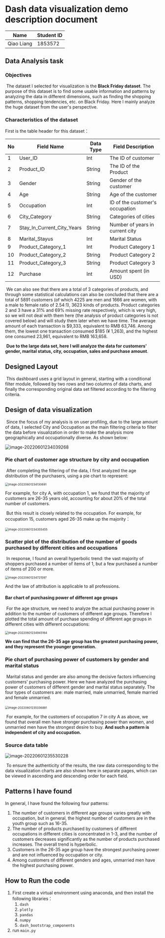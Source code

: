 # Dash data visualization demo description document

| Name       | Student ID |
| ---------- | ---------- |
| Qiao Liang | 1853572    |

## Data Analysis task

### Objectives

​	The dataset I selected for visualization is the **Black Friday dataset**. The purpose of this dataset is to find some usable information and patterns by analyzing the data in different dimensions, such as finding the shopping patterns, shopping tendencies, etc. on Black Friday. Here I mainly analyze the huge dataset from the user's perspective.

### Characteristics of the dataset

First is the table header for this dataset：

| No   | Field Name                 | Data Type | Field Description               |
| ---- | -------------------------- | --------- | ------------------------------- |
| 1    | User_ID                    | Int       | The ID of customer              |
| 2    | Product_ID                 | String    | The ID of the Product           |
| 3    | Gender                     | String    | Gender of the customer          |
| 4    | Age                        | String    | Age of the customer             |
| 5    | Occupation                 | Int       | ID of the customer's occupation |
| 6    | City_Category              | String    | Categories of cities            |
| 7    | Stay_In_Current_City_Years | String    | Number of years in current city |
| 8    | Marital_Stayus             | Int       | Marital Status                  |
| 9    | Product_Category_1         | Int       | Product Category 1              |
| 10   | Product_Category_2         | String    | Product Category 2              |
| 11   | Product_Category_3         | String    | Product Category 3              |
| 12   | Purchase                   | Int       | Amount spent (in USD)           |

​	We can also see that there are a total of 3 categories of products, and through some statistical calculations can also be concluded that there are a total of 5891 customers (of which 4225 are men and 1666 are women, with a male to female ratio of 2.54:1), 3623 kinds of products. Product categories 2 and 3 have a 31% and 69% missing rate respectively, which is very high, so we will not deal with them here (the analysis of product categories is not covered below) and will study them later when we have time. The average amount of each transaction is \$9,333, equivalent to RMB 63,746. Among them, the lowest one transaction consumed $185 (¥ 1,263), and the highest one consumed 23,961, equivalent to RMB 163,658.

​	**Due to the large data set, here I will analyze the data for customers' gender, marital status, city, occupation, sales and purchase amount**.

## Designed Layout

​	This dashboard uses a grid layout in general, starting with a conditional filter module, followed by two rows and two columns of data charts, and finally the corresponding original data set filtered according to the filtering criteria.

## Design of data visualization

​	Since the focus of my analysis is on user profiling, due to the large amount of data, I selected City and Occupation as the main filtering criteria to filter the data before visualization in order to make the analysis more geographically and occupationally diverse. As shown below:

![image-20220601234039268](https://joes-bucket.oss-cn-shanghai.aliyuncs.com/img/image-20220601234039268.png)

### Pie chart of customer age structure by city and occupation

​	After completing the filtering of the data, I first analyzed the age distribution of the purchasers, using a pie chart to represent:

<img src="https://joes-bucket.oss-cn-shanghai.aliyuncs.com/img/image-20220601234130691.png" alt="image-20220601234130691" style="zoom:67%;" />

For example, for city A, with occupation 1, we found that the majority of customers are 26-35 years old, accounting for about 20% of the total number of customers.

​	But this result is closely related to the occupation. For example, for occupation 15, customers aged 26-35 make up the majority：

​	<img src="https://joes-bucket.oss-cn-shanghai.aliyuncs.com/img/image-20220601234355455.png" alt="image-20220601234355455" style="zoom:67%;" />

### Scatter plot of the distribution of the number of goods purchased by different cities and occupations

​	In response, I found an overall hyperbolic trend: the vast majority of shoppers purchased a number of items of 1, but a few purchased a number of items of 200 or more.

<img src="https://joes-bucket.oss-cn-shanghai.aliyuncs.com/img/image-20220601234721597.png" alt="image-20220601234721597" style="zoom:67%;" />

And the law of attribution is applicable to all professions.

#### Bar chart of purchasing power of different age groups

​	For the age structure, we need to analyze the actual purchasing power in addition to the number of customers of different age groups. Therefore I plotted the total amount of purchase spending of different age groups in different cities with different occupations:

<img src="https://joes-bucket.oss-cn-shanghai.aliyuncs.com/img/image-20220601234945164.png" alt="image-20220601234945164" style="zoom:67%;" />

**We can find that the 26-35 age group has the greatest purchasing power, and they represent the younger generation.**

### Pie chart of purchasing power of customers by gender and marital status

​	Marital status and gender are also among the decisive factors influencing customers' purchasing power. Here we have analyzed the purchasing power of customers of different gender and marital status separately. The four types of customers are: male married, male unmarried, female married and female unmarried.

​	<img src="https://joes-bucket.oss-cn-shanghai.aliyuncs.com/img/image-20220601235336881.png" alt="image-20220601235336881" style="zoom:67%;" />

​	For example, for the customers of occupation 7 in city A as above, we found that overall men have stronger purchasing power than women, and unmarried men have the strongest desire to buy. **And such a pattern is independent of city and occupation.**

### Source data table

![image-20220601235530228](https://joes-bucket.oss-cn-shanghai.aliyuncs.com/img/image-20220601235530228.png)

​	To ensure the authenticity of the results, the raw data corresponding to the data visualization charts are also shown here in separate pages, which can be viewed in ascending and descending order for each field.

## Patterns I have found

In general, I have found the following four patterns:

1. The number of customers in different age groups varies greatly with occupation, but in general, the highest number of customers are in the youth group such as 16-35.
2. The number of products purchased by customers of different occupations in different cities is concentrated in 1-3, and the number of customers decreases significantly as the number of products purchased increases. The overall trend is hyperbolic.
3. Customers in the 26-35 age group have the strongest purchasing power and are not influenced by occupation or city.
4. Among customers of different genders and ages, unmarried men have the highest purchasing power.

## How to Run the code

1. First create a virtual environment using anaconda, and then install the following libraries：
   1. `dash`
   2. `plotly`
   3. `pandas`
   4. `numpy`
   5. `dash_bootstrap_components`
2. run `main.py`

